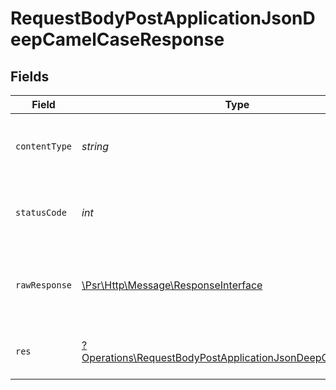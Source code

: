 # RequestBodyPostApplicationJsonDeepCamelCaseResponse


## Fields

| Field                                                                                                                                   | Type                                                                                                                                    | Required                                                                                                                                | Description                                                                                                                             | Example                                                                                                                                 |
| --------------------------------------------------------------------------------------------------------------------------------------- | --------------------------------------------------------------------------------------------------------------------------------------- | --------------------------------------------------------------------------------------------------------------------------------------- | --------------------------------------------------------------------------------------------------------------------------------------- | --------------------------------------------------------------------------------------------------------------------------------------- |
| `contentType`                                                                                                                           | *string*                                                                                                                                | :heavy_check_mark:                                                                                                                      | HTTP response content type for this operation                                                                                           |                                                                                                                                         |
| `statusCode`                                                                                                                            | *int*                                                                                                                                   | :heavy_check_mark:                                                                                                                      | HTTP response status code for this operation                                                                                            |                                                                                                                                         |
| `rawResponse`                                                                                                                           | [\Psr\Http\Message\ResponseInterface](https://www.php-fig.org/psr/psr-7/#33-psrhttpmessageresponseinterface)                            | :heavy_check_mark:                                                                                                                      | Raw HTTP response; suitable for custom response parsing                                                                                 |                                                                                                                                         |
| `res`                                                                                                                                   | [?Operations\RequestBodyPostApplicationJsonDeepCamelCaseRes](../../Models/Operations/RequestBodyPostApplicationJsonDeepCamelCaseRes.md) | :heavy_minus_sign:                                                                                                                      | OK                                                                                                                                      | {<br/>"json": "..."<br/>}                                                                                                               |